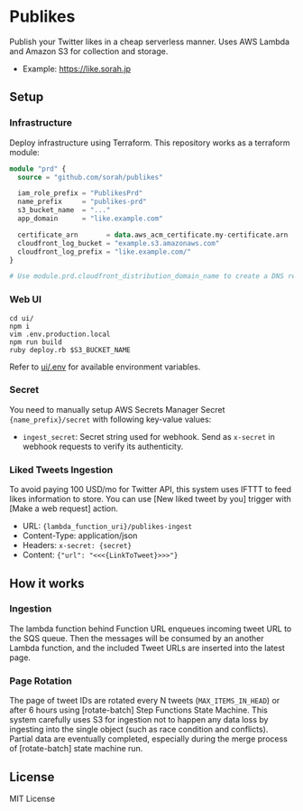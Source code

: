 # Publikes

Publish your Twitter likes in a cheap serverless manner. Uses AWS Lambda and Amazon S3 for collection and storage.

- Example: https://like.sorah.jp

## Setup

### Infrastructure

Deploy infrastructure using Terraform. This repository works as a terraform module:

```terraform
module "prd" {
  source = "github.com/sorah/publikes"

  iam_role_prefix = "PublikesPrd"
  name_prefix     = "publikes-prd"
  s3_bucket_name  = "..."
  app_domain      = "like.example.com"

  certificate_arn       = data.aws_acm_certificate.my-certificate.arn
  cloudfront_log_bucket = "example.s3.amazonaws.com"
  cloudfront_log_prefix = "like.example.com/"
}

# Use module.prd.cloudfront_distribution_domain_name to create a DNS record
```

### Web UI

```
cd ui/
npm i
vim .env.production.local
npm run build
ruby deploy.rb $S3_BUCKET_NAME
```

Refer to [ui/.env](./ui/.env) for available environment variables.

### Secret

You need to manually setup AWS Secrets Manager Secret `{name_prefix}/secret` with following key-value values:

- `ingest_secret`: Secret string used for webhook. Send as `x-secret` in webhook requests to verify its authenticity.

### Liked Tweets Ingestion

To avoid paying 100 USD/mo for Twitter API, this system uses IFTTT to feed likes information to store. You can use [New liked tweet by you] trigger with [Make a web request] action.

- URL: `{lambda_function_uri}/publikes-ingest`
- Content-Type: application/json
- Headers: `x-secret: {secret}`
- Content: `{"url": "<<<{LinkToTweet}>>>"}`

## How it works

### Ingestion

The lambda function behind Function URL enqueues incoming tweet URL to the SQS queue. Then the messages will be consumed by an another Lambda function, and the included Tweet URLs are inserted into the latest page.

### Page Rotation

The page of tweet IDs are rotated every N tweets (`MAX_ITEMS_IN_HEAD`) or after 6 hours using [rotate-batch] Step Functions State Machine. This system carefully uses S3 for ingestion not to happen any data loss by ingesting into the single object (such as race condition and conflicts). Partial data are eventually completed, especially during the merge process of [rotate-batch] state machine run.

## License

MIT License

